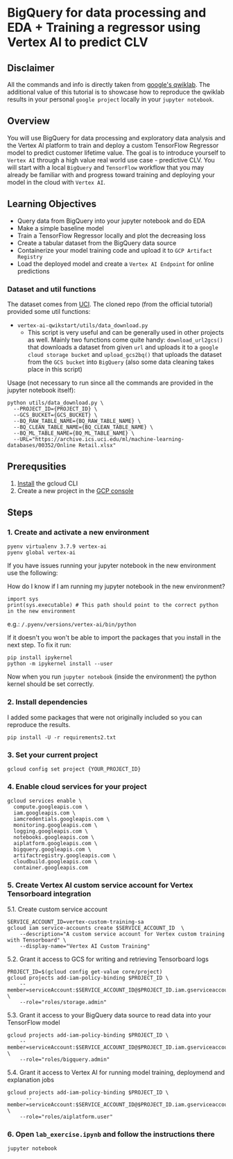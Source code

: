 # BigQuery for data processing and EDA + Training a regressor using Vertex AI to predict CLV

## Disclaimer

All the commands and info is directly taken from [google's qwiklab](https://www.qwiklabs.com/focuses/18940?parent=catalog). The additional value of this tutorial is to showcase how to reproduce the qwiklab results in your personal `google project` locally in your `jupyter notebook`.

## Overview

You will use BigQuery for data processing and exploratory data analysis and the Vertex AI platform to train and deploy a custom TensorFlow Regressor model to predict customer lifetime value. The goal is to introduce yourself to `Vertex AI` through a high value real world use case - predictive CLV. You will start with a local `BigQuery` and `TensorFlow` workflow that you may already be familiar with and progress toward training and deploying your model in the cloud with `Vertex AI`.

 ## Learning Objectives
 
 - Query data from BigQuery into your jupyter notebook and do EDA
 - Make a simple baseline model 
 - Train a TensorFlow Regressor locally and plot the decreasing loss
 - Create a tabular dataset from the BigQuery data source
 - Containerize your model training code and upload it to `GCP Artifact Registry`
 - Load the deployed model and create a `Vertex AI Endpoint` for online predictions

### Dataset and util functions

The dataset comes from [UCI](https://archive.ics.uci.edu/ml/datasets/online+retail). The cloned repo (from the official tutorial) provided some util functions:
  - `vertex-ai-qwikstart/utils/data_download.py`
      - This script is very useful and can be generally used in other projects as well. Mainly two functions come quite handy: `download_url2gcs()` that downloads a dataset from given `url` and uploads it to a `google cloud storage bucket` and `upload_gcs2bq()` that uploads the dataset from the `GCS bucket` into `BigQuery` (also some data cleaning takes place in this script) 

Usage (not necessary to run since all the commands are provided in the jupyter notebook itself):
```
python utils/data_download.py \
  --PROJECT_ID={PROJECT_ID} \
  --GCS_BUCKET={GCS_BUCKET} \
  --BQ_RAW_TABLE_NAME={BQ_RAW_TABLE_NAME} \
  --BQ_CLEAN_TABLE_NAME={BQ_CLEAN_TABLE_NAME} \
  --BQ_ML_TABLE_NAME={BQ_ML_TABLE_NAME} \
  --URL="https://archive.ics.uci.edu/ml/machine-learning-databases/00352/Online Retail.xlsx"
```

## Prerequsities

1. [Install](https://cloud.google.com/sdk/docs/install-sdk) the gcloud CLI 
2. Create a new project in the [GCP console](https://console.cloud.google.com)

## Steps

### 1. Create and activate a new environment
```
pyenv virtualenv 3.7.9 vertex-ai
pyenv global vertex-ai
```

If you have issues running your jupyter notebook in the new environment use the following:

How do I know if I am running my jupyter notebook in the new environment?

```
import sys
print(sys.executable) # This path should point to the correct python in the new environment
```
e.g.: `/.pyenv/versions/vertex-ai/bin/python`

If it doesn't you won't be able to import the packages that you install in the next step.
To fix it run:

```
pip install ipykernel  
python -m ipykernel install --user
```

Now when you run `jupyter notebook` (inside the environment) the python kernel should be set correctly.

### 2. Install dependencies
I added some packages that were not originally included so you can reproduce the results.

```
pip install -U -r requirements2.txt
```

### 3. Set your current project
```
gcloud config set project {YOUR_PROJECT_ID}
```

### 4. Enable cloud services for your project

```
gcloud services enable \
  compute.googleapis.com \
  iam.googleapis.com \
  iamcredentials.googleapis.com \
  monitoring.googleapis.com \
  logging.googleapis.com \
  notebooks.googleapis.com \
  aiplatform.googleapis.com \
  bigquery.googleapis.com \
  artifactregistry.googleapis.com \
  cloudbuild.googleapis.com \
  container.googleapis.com
```

### 5. Create Vertex AI custom service account for Vertex Tensorboard integration

5.1. Create custom service account
```
SERVICE_ACCOUNT_ID=vertex-custom-training-sa
gcloud iam service-accounts create $SERVICE_ACCOUNT_ID  \
    --description="A custom service account for Vertex custom training with Tensorboard" \
    --display-name="Vertex AI Custom Training"
```

5.2. Grant it access to GCS for writing and retrieving Tensorboard logs
```
PROJECT_ID=$(gcloud config get-value core/project)
gcloud projects add-iam-policy-binding $PROJECT_ID \
    --member=serviceAccount:$SERVICE_ACCOUNT_ID@$PROJECT_ID.iam.gserviceaccount.com \
    --role="roles/storage.admin"
```

5.3. Grant it access to your BigQuery data source to read data into your TensorFlow model
```
gcloud projects add-iam-policy-binding $PROJECT_ID \
    --member=serviceAccount:$SERVICE_ACCOUNT_ID@$PROJECT_ID.iam.gserviceaccount.com \
    --role="roles/bigquery.admin"
```

5.4. Grant it access to Vertex AI for running model training, deploymend and explanation jobs
```
gcloud projects add-iam-policy-binding $PROJECT_ID \
      --member=serviceAccount:$SERVICE_ACCOUNT_ID@$PROJECT_ID.iam.gserviceaccount.com \
    --role="roles/aiplatform.user"
```

### 6. Open `lab_exercise.ipynb` and follow the instructions there
```
jupyter notebook
```


